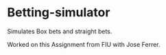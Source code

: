 # Betting-simulator
Simulates Box bets and straight bets.


Worked on this Assignment from FIU with Jose Ferrer.

